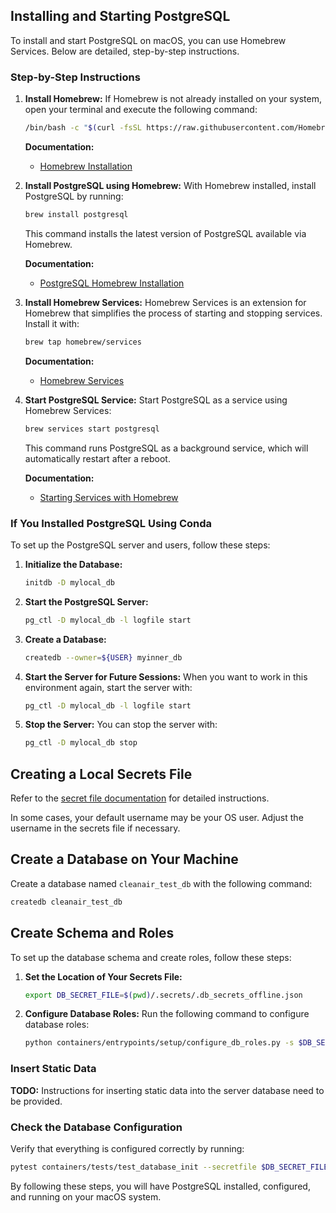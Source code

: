 ## Installing and Starting PostgreSQL

To install and start PostgreSQL on macOS, you can use Homebrew Services. Below are detailed, step-by-step instructions.

### Step-by-Step Instructions

1. **Install Homebrew:**
   If Homebrew is not already installed on your system, open your terminal and execute the following command:

   ```bash
   /bin/bash -c "$(curl -fsSL https://raw.githubusercontent.com/Homebrew/install/HEAD/install.sh)"
   ```

   **Documentation:**
   - [Homebrew Installation](https://brew.sh/)

2. **Install PostgreSQL using Homebrew:**
   With Homebrew installed, install PostgreSQL by running:

   ```bash
   brew install postgresql
   ```

   This command installs the latest version of PostgreSQL available via Homebrew.

   **Documentation:**
   - [PostgreSQL Homebrew Installation](https://formulae.brew.sh/formula/postgresql)

3. **Install Homebrew Services:**
   Homebrew Services is an extension for Homebrew that simplifies the process of starting and stopping services. Install it with:

   ```bash
   brew tap homebrew/services
   ```

   **Documentation:**
   - [Homebrew Services](https://github.com/Homebrew/homebrew-services)

4. **Start PostgreSQL Service:**
   Start PostgreSQL as a service using Homebrew Services:

   ```bash
   brew services start postgresql
   ```

   This command runs PostgreSQL as a background service, which will automatically restart after a reboot.

   **Documentation:**
   - [Starting Services with Homebrew](https://github.com/Homebrew/homebrew-services#readme)

### If You Installed PostgreSQL Using Conda

To set up the PostgreSQL server and users, follow these steps:

1. **Initialize the Database:**

   ```bash
   initdb -D mylocal_db
   ```

2. **Start the PostgreSQL Server:**

   ```bash
   pg_ctl -D mylocal_db -l logfile start
   ```

3. **Create a Database:**

   ```bash
   createdb --owner=${USER} myinner_db
   ```

4. **Start the Server for Future Sessions:**
   When you want to work in this environment again, start the server with:

   ```bash
   pg_ctl -D mylocal_db -l logfile start
   ```

5. **Stop the Server:**
   You can stop the server with:

   ```bash
   pg_ctl -D mylocal_db stop
   ```

## Creating a Local Secrets File

Refer to the [secret file documentation](secretfile.md) for detailed instructions.

In some cases, your default username may be your OS user. Adjust the username in the secrets file if necessary.

## Create a Database on Your Machine

Create a database named `cleanair_test_db` with the following command:

```bash
createdb cleanair_test_db
```

## Create Schema and Roles

To set up the database schema and create roles, follow these steps:

1. **Set the Location of Your Secrets File:**

   ```bash
   export DB_SECRET_FILE=$(pwd)/.secrets/.db_secrets_offline.json
   ```

2. **Configure Database Roles:**
   Run the following command to configure database roles:

   ```bash
   python containers/entrypoints/setup/configure_db_roles.py -s $DB_SECRET_FILE -c configuration/database_role_config/local_database_config.yaml
   ```

### Insert Static Data

**TODO:** Instructions for inserting static data into the server database need to be provided.

### Check the Database Configuration

Verify that everything is configured correctly by running:

```bash
pytest containers/tests/test_database_init --secretfile $DB_SECRET_FILE
```

By following these steps, you will have PostgreSQL installed, configured, and running on your macOS system.
